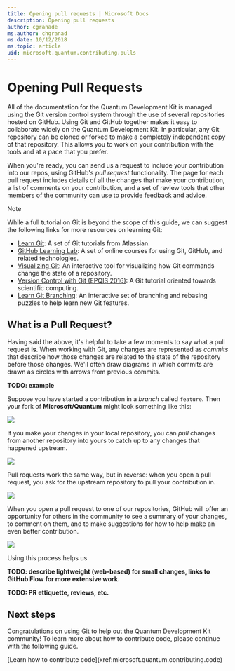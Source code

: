 ```yaml
---
title: Opening pull requests | Microsoft Docs
description: Opening pull requests
author: cgranade
ms.author: chgranad
ms.date: 10/12/2018
ms.topic: article
uid: microsoft.quantum.contributing.pulls
---
```


# Opening Pull Requests #

All of the documentation for the Quantum Development Kit is managed using the Git version control system through the use of several repositories hosted on GitHub.
Using Git and GitHub together makes it easy to collaborate widely on the Quantum Development Kit.
In particular, any Git repository can be cloned or forked to make a completely independent copy of that repository.
This allows you to work on your contribution with the tools and at a pace that you prefer.

When you're ready, you can send us a request to include your contribution into our repos, using GitHub's _pull request_ functionality.
The page for each pull request includes details of all the changes that make your contribution, a list of comments on your contribution, and a set of review tools that other members of the community can use to provide feedback and advice.

> [!NOTE]
> While a full tutorial on Git is beyond the scope of this guide, we can suggest the following links for more resources on learning Git:
>
> - [Learn Git](https://www.atlassian.com/git): A set of Git tutorials from Atlassian.
> - [GitHub Learning Lab](https://lab.github.com/): A set of online courses for using Git, GitHub, and related technologies.
> - [Visualizing Git](https://git-school.github.io/visualizing-git/): An interactive tool for visualizing how Git commands change the state of a repository.
> - [Version Control with Git (EPQIS 2016)](https://nbviewer.jupyter.org/github/QuinnPhys/PythonWorkshop-science/blob/master/lecture-1-scicomp-tools-part1.ipynb#Version-Control-with-Git-(50-Minutes)): A Git tutorial oriented towards scientific computing.
> - [Learn Git Branching](https://learngitbranching.js.org/): An interactive set of branching and rebasing puzzles to help learn new Git features.

## What is a Pull Request? ##

Having said the above, it's helpful to take a few moments to say what a pull request **is**.
When working with Git, any changes are represented as _commits_ that describe how those changes are related to the state of the repository before those changes.
We'll often draw diagrams in which commits are drawn as circles with arrows from previous commits.

**TODO: example**

Suppose you have started a contribution in a _branch_ called `feature`.
Then your fork of **Microsoft/Quantum** might look something like this:

![](~/media/git-workflow-step0.png)

If you make your changes in your local repository, you can _pull_ changes from another repository into yours to catch up to any changes that happened upstream.

![](~/media/git-workflow-step1.png)

Pull requests work the same way, but in reverse: when you open a pull request, you ask for the upstream repository to pull your contribution in.

![](~/media/git-workflow-step2.png)

When you open a pull request to one of our repositories, GitHub will offer an opportunity for others in the community to see a summary of your changes, to comment on them, and to make suggestions for how to help make an even better contribution.

![](~/media/pull-request-header.png)

Using this process helps us 


**TODO: describe lightweight (web-based) for small changes, links to GitHub Flow for more extensive work.**

**TODO: PR ettiquette, reviews, etc.**

## Next steps ##

Congratulations on using Git to help out the Quantum Development Kit community!
To learn more about how to contribute code, please continue with the following guide.

<div class="nextstepaction">
[Learn how to contribute code](xref:microsoft.quantum.contributing.code)
</div>
